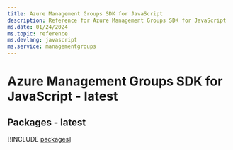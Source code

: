 ```yaml
---
title: Azure Management Groups SDK for JavaScript
description: Reference for Azure Management Groups SDK for JavaScript
ms.date: 01/24/2024
ms.topic: reference
ms.devlang: javascript
ms.service: managementgroups
---
```

# Azure Management Groups SDK for JavaScript - latest
## Packages - latest
[!INCLUDE [packages](management-groups-index.md)]